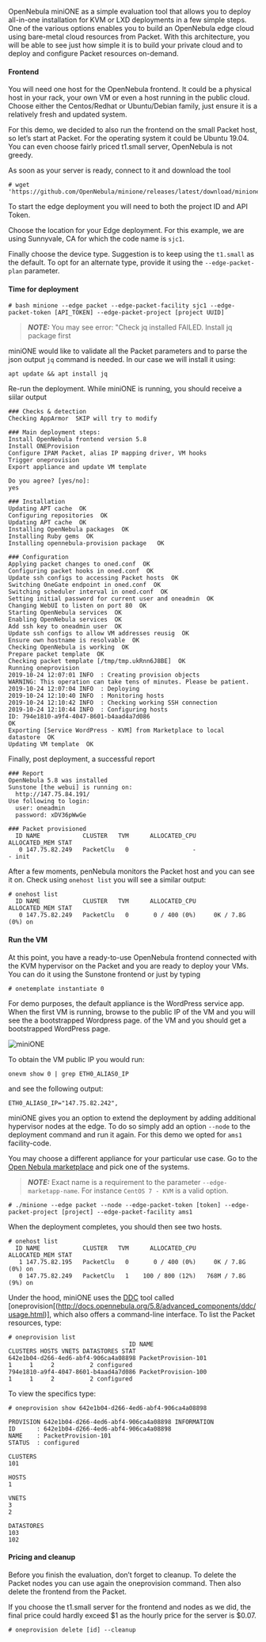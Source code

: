 <!-- <meta>
{
    "title":"miniONE Edge Cloud install with Packet",
    "description":"miniONE is a tool to really help get users “up and running” with an OpenNebula environment",
    "tag":["virtual machines", "open nebula", "miniONE"],
    "seo-title": "miniONE Edge Cloud install with Packet - Packet Technical Guides",
    "seo-description": "miniONE is a simple evaluation tool that allows you to deploy all-in-one installation for KVM or LXD deployments in a few simple steps.",
    "og-title": "miniONE Edge Cloud install with Packet",
    "og-description": "miniONE is a tool to really help get users “up and running” with an OpenNebula environment. We hope you see how easy it is to start your own edge deployment or eventually extend your current setup to the edge"   
}
</meta> -->

OpenNebula miniONE as a simple evaluation tool that allows you to deploy all-in-one installation for KVM or LXD deployments in a few simple steps. One of the various options enables you to build an OpenNebula edge cloud using bare-metal cloud resources from Packet. With this architecture, you will be able to see just how simple it is to build your private cloud and to deploy and configure Packet resources on-demand. 

#### Frontend

You will need one host for the OpenNebula frontend. It could be a physical host in your rack, your own VM or even a host running in the public cloud. Choose either the Centos/Redhat or Ubuntu/Debian family, just ensure it is a relatively fresh and updated system.


For this demo, we decided to also run the frontend on the small Packet host, so let’s start at Packet. For the operating system it could be Ubuntu 19.04. You can even choose fairly priced t1.small server, OpenNebula is not greedy.

As soon as your server is ready, connect to it and download the tool

```
# wget 'https://github.com/OpenNebula/minione/releases/latest/download/minione'
```

To start the edge deployment you will need to both the project ID and API Token.

Choose the location for your Edge deployment. For this example, we are using Sunnyvale, CA for which the code name is `sjc1`. 


Finally choose the device type. Suggestion is to keep using the `t1.small` as the default. To opt for an alternate type, provide it using the `--edge-packet-plan` parameter. 

#### Time for deployment

```
# bash minione --edge packet --edge-packet-facility sjc1 --edge-packet-token [API_TOKEN] --edge-packet-project [project UUID]
````

> **_NOTE:_** You may see error: "Check jq installed FAILED. Install jq package first

miniONE would like to validate all the Packet parameters and to parse the json output `jq` command is needed. In our case we will install it using: 

````
apt update && apt install jq
````

Re-run the deployment. While miniONE is running, you should receive a siilar output

```
### Checks & detection
Checking AppArmor  SKIP will try to modify
 
### Main deployment steps:
Install OpenNebula frontend version 5.8
Install ONEProvision
Configure IPAM Packet, alias IP mapping driver, VM hooks
Trigger oneprovision
Export appliance and update VM template
 
Do you agree? [yes/no]:
yes
 
### Installation
Updating APT cache  OK
Configuring repositories  OK
Updating APT cache  OK
Installing OpenNebula packages  OK
Installing Ruby gems  OK
Installing opennebula-provision package   OK
 
### Configuration
Applying packet changes to oned.conf  OK
Configuring packet hooks in oned.conf  OK
Update ssh configs to accessing Packet hosts  OK
Switching OneGate endpoint in oned.conf  OK
Switching scheduler interval in oned.conf  OK
Setting initial password for current user and oneadmin  OK
Changing WebUI to listen on port 80  OK
Starting OpenNebula services  OK
Enabling OpenNebula services  OK
Add ssh key to oneadmin user  OK
Update ssh configs to allow VM addresses reusig  OK
Ensure own hostname is resolvable  OK
Checking OpenNebula is working  OK
Prepare packet template  OK
Checking packet template [/tmp/tmp.ukRnn6J8BE]  OK
Running oneprovision
2019-10-24 12:07:01 INFO  : Creating provision objects
WARNING: This operation can take tens of minutes. Please be patient.
2019-10-24 12:07:04 INFO  : Deploying
2019-10-24 12:10:40 INFO  : Monitoring hosts
2019-10-24 12:10:42 INFO  : Checking working SSH connection
2019-10-24 12:10:44 INFO  : Configuring hosts
ID: 794e1810-a9f4-4047-8601-b4aad4a7d086
OK
Exporting [Service WordPress - KVM] from Marketplace to local datastore  OK
Updating VM template  OK
````

Finally, post deployment, a successful report 

````
### Report
OpenNebula 5.8 was installed
Sunstone [the webui] is running on:
  http://147.75.84.191/
Use following to login:
  user: oneadmin
  password: xDV36pWwGe
 
### Packet provisioned
  ID NAME            CLUSTER   TVM      ALLOCATED_CPU      ALLOCATED_MEM STAT
   0 147.75.82.249   PacketClu   0                  -                  - init
````
After a few moments, penNebula monitors the Packet host and you can see it on. Check using `onehost list` you will see a similar output: 

````
# onehost list
  ID NAME            CLUSTER   TVM      ALLOCATED_CPU      ALLOCATED_MEM STAT  
   0 147.75.82.249   PacketClu   0       0 / 400 (0%)     0K / 7.8G (0%) on
````


#### Run the VM

At this point, you have a ready-to-use OpenNebula frontend connected with the KVM hypervisor on the Packet and you are ready to deploy your VMs. You can do it using the Sunstone frontend or just by typing

````
# onetemplate instantiate 0
````
For demo purposes, the default appliance is the WordPress service app. When the first VM is running, browse to the public IP of the VM and you will see the a bootstrapped Wordpress page. of the VM and you should get a bootstrapped WordPress page.

![miniONE](/images/minione/wordpress.png)

To obtain the VM public IP you would run: 

````
onevm show 0 | grep ETH0_ALIAS0_IP
````
and see the following output: 
````
ETH0_ALIAS0_IP="147.75.82.242",
````

miniONE gives you an option to extend the deployment by adding additional hypervisor nodes at the edge. To do so simply add an option `--node` to the deployment command and run it again. For this demo we opted for `ams1` facility-code. 

You may choose a different appliance for your particular use case. Go to the [Open Nebula marketplace](https://marketplace.opennebula.systems/appliance) and pick one of the systems. 

> **_NOTE:_**  Exact name is a requirement to the parameter `--edge-marketapp-name`. For instance `CentOS 7 - KVM` is a valid option.

````
# ./minione --edge packet --node --edge-packet-token [token] --edge-packet-project [project] --edge-packet-facility ams1
````

When the deployment completes, you should then see two hosts. 

````
# onehost list
  ID NAME            CLUSTER   TVM      ALLOCATED_CPU      ALLOCATED_MEM STAT  
   1 147.75.82.195   PacketClu   0       0 / 400 (0%)     0K / 7.8G (0%) on    
   0 147.75.82.249   PacketClu   1    100 / 800 (12%)   768M / 7.8G (9%) on
````

Under the hood, miniONE uses the [DDC](http://docs.opennebula.org/5.8/advanced_components/ddc/) tool called [oneprovision[(http://docs.opennebula.org/5.8/advanced_components/ddc/usage.html)], which also offers a command-line interface. To list the Packet resources, type: 

````
# oneprovision list
                                  ID NAME                      CLUSTERS HOSTS VNETS DATASTORES STAT           
642e1b04-d266-4ed6-abf4-906ca4a08898 PacketProvision-101              1     1     2          2 configured     
794e1810-a9f4-4047-8601-b4aad4a7d086 PacketProvision-100              1     1     2          2 configured    
````
To view the specifics type: 

````
# oneprovision show 642e1b04-d266-4ed6-abf4-906ca4a08898
 
PROVISION 642e1b04-d266-4ed6-abf4-906ca4a08898 INFORMATION                      
ID      : 642e1b04-d266-4ed6-abf4-906ca4a08898
NAME    : PacketProvision-101
STATUS  : configured
 
CLUSTERS
101
 
HOSTS
1
 
VNETS
3
2
 
DATASTORES
103
102
````

#### Pricing and cleanup

Before you finish the evaluation, don’t forget to cleanup. To delete the Packet nodes you can use again the oneprovision command. Then also delete the frontend from the Packet.

If you choose the t1.small server for the frontend and nodes as we did, the final price could hardly exceed $1 as the hourly price for the server is $0.07.

````
# oneprovision delete [id] --cleanup
````
